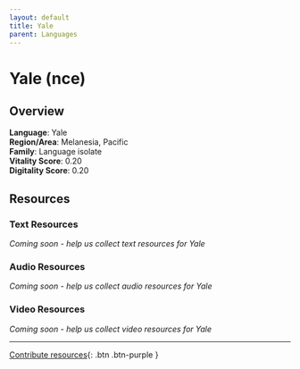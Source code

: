 ```yaml
---
layout: default
title: Yale
parent: Languages
---
```


# Yale (nce)

## Overview

**Language**: Yale  
**Region/Area**: Melanesia, Pacific  
**Family**: Language isolate  
**Vitality Score**: 0.20  
**Digitality Score**: 0.20  

## Resources

### Text Resources
*Coming soon - help us collect text resources for Yale*

### Audio Resources
*Coming soon - help us collect audio resources for Yale*

### Video Resources
*Coming soon - help us collect video resources for Yale*

---

[Contribute resources](https://fairtrain.github.io/){: .btn .btn-purple }
